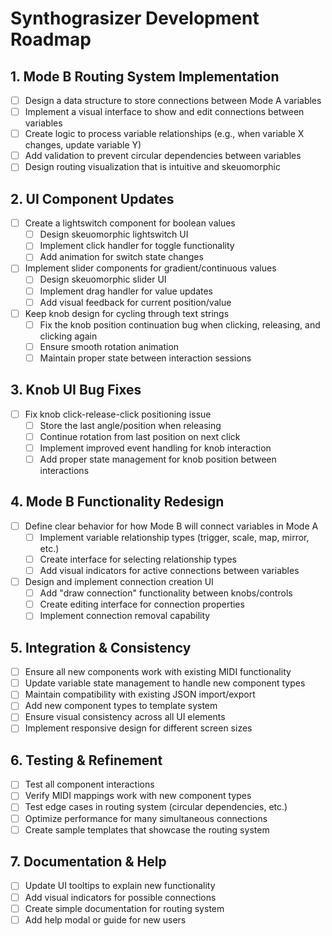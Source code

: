 # Synthograsizer Development Roadmap

## 1. Mode B Routing System Implementation
- [ ] Design a data structure to store connections between Mode A variables
- [ ] Implement a visual interface to show and edit connections between variables
- [ ] Create logic to process variable relationships (e.g., when variable X changes, update variable Y)
- [ ] Add validation to prevent circular dependencies between variables
- [ ] Design routing visualization that is intuitive and skeuomorphic

## 2. UI Component Updates
- [ ] Create a lightswitch component for boolean values
  - [ ] Design skeuomorphic lightswitch UI
  - [ ] Implement click handler for toggle functionality
  - [ ] Add animation for switch state changes
- [ ] Implement slider components for gradient/continuous values
  - [ ] Design skeuomorphic slider UI
  - [ ] Implement drag handler for value updates
  - [ ] Add visual feedback for current position/value
- [ ] Keep knob design for cycling through text strings
  - [ ] Fix the knob position continuation bug when clicking, releasing, and clicking again
  - [ ] Ensure smooth rotation animation
  - [ ] Maintain proper state between interaction sessions

## 3. Knob UI Bug Fixes
- [ ] Fix knob click-release-click positioning issue
  - [ ] Store the last angle/position when releasing
  - [ ] Continue rotation from last position on next click
  - [ ] Implement improved event handling for knob interaction
  - [ ] Add proper state management for knob position between interactions

## 4. Mode B Functionality Redesign
- [ ] Define clear behavior for how Mode B will connect variables in Mode A
  - [ ] Implement variable relationship types (trigger, scale, map, mirror, etc.)
  - [ ] Create interface for selecting relationship types
  - [ ] Add visual indicators for active connections between variables
- [ ] Design and implement connection creation UI
  - [ ] Add "draw connection" functionality between knobs/controls
  - [ ] Create editing interface for connection properties
  - [ ] Implement connection removal capability

## 5. Integration & Consistency
- [ ] Ensure all new components work with existing MIDI functionality
- [ ] Update variable state management to handle new component types
- [ ] Maintain compatibility with existing JSON import/export
- [ ] Add new component types to template system
- [ ] Ensure visual consistency across all UI elements
- [ ] Implement responsive design for different screen sizes

## 6. Testing & Refinement
- [ ] Test all component interactions
- [ ] Verify MIDI mappings work with new component types
- [ ] Test edge cases in routing system (circular dependencies, etc.)
- [ ] Optimize performance for many simultaneous connections
- [ ] Create sample templates that showcase the routing system

## 7. Documentation & Help
- [ ] Update UI tooltips to explain new functionality
- [ ] Add visual indicators for possible connections
- [ ] Create simple documentation for routing system
- [ ] Add help modal or guide for new users
